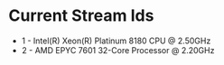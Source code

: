 # Current Stream Ids

* 1 - Intel(R) Xeon(R) Platinum 8180 CPU @ 2.50GHz
* 2 - AMD EPYC 7601 32-Core Processor @ 2.20GHz
